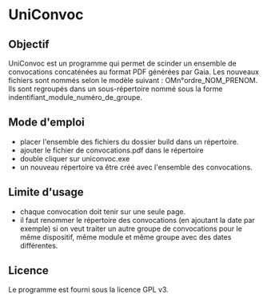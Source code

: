 # UniConvoc


## Objectif

UniConvoc est un programme qui permet de scinder un ensemble de convocations concaténées au format PDF générées par Gaia.
Les nouveaux fichiers sont nommés selon le modèle suivant : OMn°ordre_NOM_PRENOM. Ils sont regroupés dans un sous-répertoire nommé sous la forme indentifiant_module_numéro_de_groupe.

## Mode d'emploi

* placer l'ensemble des fichiers du dossier build dans un répertoire.
* ajouter le fichier de convocations.pdf dans le répertoire
* double cliquer sur uniconvoc.exe
* un nouveau répertoire va être créé avec l'ensemble des convocations.

## Limite d'usage 

* chaque convocation doit tenir sur une seule page.
* il faut renommer le répertoire des convocations (en ajoutant la date par exemple) si on veut traiter un autre groupe de convocations pour le même dispositif, même module et même groupe avec des dates différentes.

## Licence

Le programme est fourni sous la licence GPL v3.
